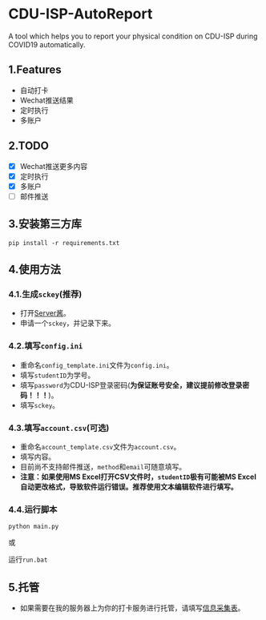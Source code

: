 # CDU-ISP-AutoReport

A tool which helps you to report your physical condition on CDU-ISP during COVID19 automatically.

## 1.Features

- 自动打卡
- Wechat推送结果
- 定时执行
- 多账户

## 2.TODO

- [X] Wechat推送更多内容
- [X] 定时执行
- [X] 多账户
- [ ] 邮件推送

## 3.安装第三方库

`pip install -r requirements.txt`

## 4.使用方法

### 4.1.生成`sckey`(推荐)

- 打开[Server酱](https://benjiah.gitee.io/redirect/serversauce)。
- 申请一个`sckey`，并记录下来。

### 4.2.填写`config.ini`

- 重命名`config_template.ini`文件为`config.ini`。
- 填写`studentID`为学号。
- 填写`password`为CDU-ISP登录密码(**为保证账号安全，建议提前修改登录密码！！！**)。
- 填写`sckey`。

### 4.3.填写`account.csv`(可选)

- 重命名`account_template.csv`文件为`account.csv`。
- 填写内容。
- 目前尚不支持邮件推送，`method`和`email`可随意填写。
- **注意：如果使用MS Excel打开CSV文件时，`studentID`极有可能被MS Excel自动更改格式，导致软件运行错误。推荐使用文本编辑软件进行填写。**

### 4.4.运行脚本

`python main.py`

或

运行`run.bat`

## 5.托管

- 如果需要在我的服务器上为你的打卡服务进行托管，请填写[信息采集表](https://benjiah.gitee.io/redirect/cdu-isp-wjx)。
